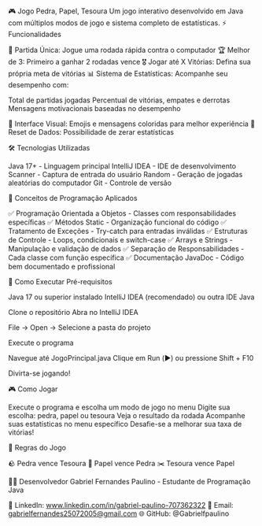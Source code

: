 🎮 Jogo Pedra, Papel, Tesoura
Um jogo interativo desenvolvido em Java com múltiplos modos de jogo e sistema completo de estatísticas.
⚡ Funcionalidades

🎯 Partida Única: Jogue uma rodada rápida contra o computador
🏆 Melhor de 3: Primeiro a ganhar 2 rodadas vence
🎖️ Jogar até X Vitórias: Defina sua própria meta de vitórias
📊 Sistema de Estatísticas: Acompanhe seu desempenho com:

Total de partidas jogadas
Percentual de vitórias, empates e derrotas
Mensagens motivacionais baseadas no desempenho


🎨 Interface Visual: Emojis e mensagens coloridas para melhor experiência
🔄 Reset de Dados: Possibilidade de zerar estatísticas

🛠️ Tecnologias Utilizadas

Java 17+ - Linguagem principal
IntelliJ IDEA - IDE de desenvolvimento
Scanner - Captura de entrada do usuário
Random - Geração de jogadas aleatórias do computador
Git - Controle de versão

🎯 Conceitos de Programação Aplicados

✅ Programação Orientada a Objetos - Classes com responsabilidades específicas
✅ Métodos Static - Organização funcional do código
✅ Tratamento de Exceções - Try-catch para entradas inválidas
✅ Estruturas de Controle - Loops, condicionais e switch-case
✅ Arrays e Strings - Manipulação e validação de dados
✅ Separação de Responsabilidades - Cada classe com função específica
✅ Documentação JavaDoc - Código bem documentado e profissional

🚀 Como Executar
Pré-requisitos

Java 17 ou superior instalado
IntelliJ IDEA (recomendado) ou outra IDE Java

Clone o repositório
Abra no IntelliJ IDEA

File → Open → Selecione a pasta do projeto


Execute o programa

Navegue até JogoPrincipal.java
Clique em Run (▶️) ou pressione Shift + F10


Divirta-se jogando!

🎮 Como Jogar

Execute o programa e escolha um modo de jogo no menu
Digite sua escolha: pedra, papel ou tesoura
Veja o resultado da rodada
Acompanhe suas estatísticas no menu específico
Desafie-se a melhorar sua taxa de vitórias!

🧠 Regras do Jogo

🪨 Pedra vence Tesoura
📄 Papel vence Pedra
✂️ Tesoura vence Papel



👨‍💻 Desenvolvedor
Gabriel Fernandes Paulino - Estudante de Programação Java

💼 LinkedIn: www.linkedin.com/in/gabriel-paulino-707362322
📧 Email: gabrielfernandes25072005@gmail.com
🌐 GitHub: @Gabrielfpaulino